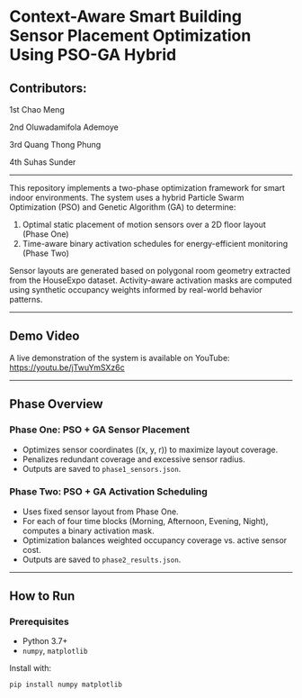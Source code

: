 # Context-Aware Smart Building Sensor Placement Optimization Using PSO-GA Hybrid

## Contributors:

1st Chao Meng

2nd Oluwadamifola Ademoye

3rd Quang Thong Phung

4th Suhas Sunder

---

This repository implements a two-phase optimization framework for smart indoor environments. The system uses a hybrid Particle Swarm Optimization (PSO) and Genetic Algorithm (GA) to determine:

1. Optimal static placement of motion sensors over a 2D floor layout (Phase One)
2. Time-aware binary activation schedules for energy-efficient monitoring (Phase Two)

Sensor layouts are generated based on polygonal room geometry extracted from the HouseExpo dataset. Activity-aware activation masks are computed using synthetic occupancy weights informed by real-world behavior patterns.

---

## Demo Video

A live demonstration of the system is available on YouTube: https://youtu.be/jTwuYmSXz6c

---

## Phase Overview

### Phase One: PSO + GA Sensor Placement

- Optimizes sensor coordinates \((x, y, r)\) to maximize layout coverage.
- Penalizes redundant coverage and excessive sensor radius.
- Outputs are saved to `phase1_sensors.json`.

### Phase Two: PSO + GA Activation Scheduling

- Uses fixed sensor layout from Phase One.
- For each of four time blocks (Morning, Afternoon, Evening, Night), computes a binary activation mask.
- Optimization balances weighted occupancy coverage vs. active sensor cost.
- Outputs are saved to `phase2_results.json`.

---

## How to Run

### Prerequisites

- Python 3.7+
- `numpy`, `matplotlib`

Install with:

```bash
pip install numpy matplotlib


```
